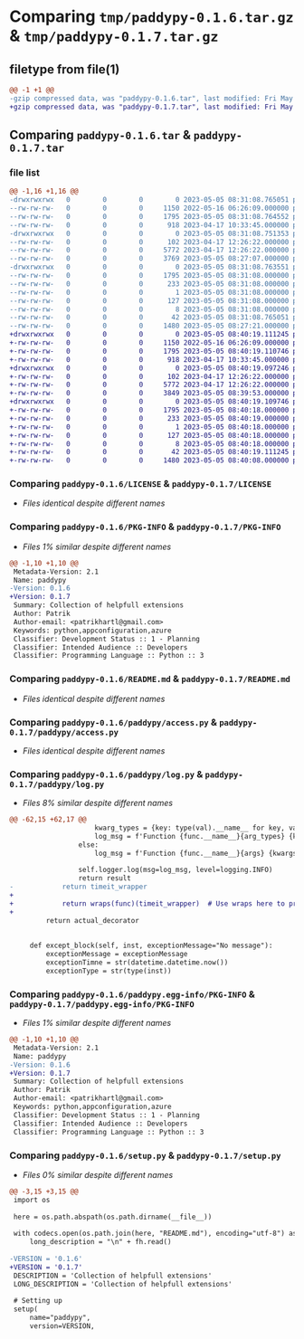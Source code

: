 # Comparing `tmp/paddypy-0.1.6.tar.gz` & `tmp/paddypy-0.1.7.tar.gz`

## filetype from file(1)

```diff
@@ -1 +1 @@
-gzip compressed data, was "paddypy-0.1.6.tar", last modified: Fri May  5 08:31:08 2023, max compression
+gzip compressed data, was "paddypy-0.1.7.tar", last modified: Fri May  5 08:40:19 2023, max compression
```

## Comparing `paddypy-0.1.6.tar` & `paddypy-0.1.7.tar`

### file list

```diff
@@ -1,16 +1,16 @@
-drwxrwxrwx   0        0        0        0 2023-05-05 08:31:08.765051 paddypy-0.1.6/
--rw-rw-rw-   0        0        0     1150 2022-05-16 06:26:09.000000 paddypy-0.1.6/LICENSE
--rw-rw-rw-   0        0        0     1795 2023-05-05 08:31:08.764552 paddypy-0.1.6/PKG-INFO
--rw-rw-rw-   0        0        0      918 2023-04-17 10:33:45.000000 paddypy-0.1.6/README.md
-drwxrwxrwx   0        0        0        0 2023-05-05 08:31:08.751353 paddypy-0.1.6/paddypy/
--rw-rw-rw-   0        0        0      102 2023-04-17 12:26:22.000000 paddypy-0.1.6/paddypy/__init__.py
--rw-rw-rw-   0        0        0     5772 2023-04-17 12:26:22.000000 paddypy-0.1.6/paddypy/access.py
--rw-rw-rw-   0        0        0     3769 2023-05-05 08:27:07.000000 paddypy-0.1.6/paddypy/log.py
-drwxrwxrwx   0        0        0        0 2023-05-05 08:31:08.763551 paddypy-0.1.6/paddypy.egg-info/
--rw-rw-rw-   0        0        0     1795 2023-05-05 08:31:08.000000 paddypy-0.1.6/paddypy.egg-info/PKG-INFO
--rw-rw-rw-   0        0        0      233 2023-05-05 08:31:08.000000 paddypy-0.1.6/paddypy.egg-info/SOURCES.txt
--rw-rw-rw-   0        0        0        1 2023-05-05 08:31:08.000000 paddypy-0.1.6/paddypy.egg-info/dependency_links.txt
--rw-rw-rw-   0        0        0      127 2023-05-05 08:31:08.000000 paddypy-0.1.6/paddypy.egg-info/requires.txt
--rw-rw-rw-   0        0        0        8 2023-05-05 08:31:08.000000 paddypy-0.1.6/paddypy.egg-info/top_level.txt
--rw-rw-rw-   0        0        0       42 2023-05-05 08:31:08.765051 paddypy-0.1.6/setup.cfg
--rw-rw-rw-   0        0        0     1480 2023-05-05 08:27:21.000000 paddypy-0.1.6/setup.py
+drwxrwxrwx   0        0        0        0 2023-05-05 08:40:19.111245 paddypy-0.1.7/
+-rw-rw-rw-   0        0        0     1150 2022-05-16 06:26:09.000000 paddypy-0.1.7/LICENSE
+-rw-rw-rw-   0        0        0     1795 2023-05-05 08:40:19.110746 paddypy-0.1.7/PKG-INFO
+-rw-rw-rw-   0        0        0      918 2023-04-17 10:33:45.000000 paddypy-0.1.7/README.md
+drwxrwxrwx   0        0        0        0 2023-05-05 08:40:19.097246 paddypy-0.1.7/paddypy/
+-rw-rw-rw-   0        0        0      102 2023-04-17 12:26:22.000000 paddypy-0.1.7/paddypy/__init__.py
+-rw-rw-rw-   0        0        0     5772 2023-04-17 12:26:22.000000 paddypy-0.1.7/paddypy/access.py
+-rw-rw-rw-   0        0        0     3849 2023-05-05 08:39:53.000000 paddypy-0.1.7/paddypy/log.py
+drwxrwxrwx   0        0        0        0 2023-05-05 08:40:19.109746 paddypy-0.1.7/paddypy.egg-info/
+-rw-rw-rw-   0        0        0     1795 2023-05-05 08:40:18.000000 paddypy-0.1.7/paddypy.egg-info/PKG-INFO
+-rw-rw-rw-   0        0        0      233 2023-05-05 08:40:19.000000 paddypy-0.1.7/paddypy.egg-info/SOURCES.txt
+-rw-rw-rw-   0        0        0        1 2023-05-05 08:40:18.000000 paddypy-0.1.7/paddypy.egg-info/dependency_links.txt
+-rw-rw-rw-   0        0        0      127 2023-05-05 08:40:18.000000 paddypy-0.1.7/paddypy.egg-info/requires.txt
+-rw-rw-rw-   0        0        0        8 2023-05-05 08:40:18.000000 paddypy-0.1.7/paddypy.egg-info/top_level.txt
+-rw-rw-rw-   0        0        0       42 2023-05-05 08:40:19.111245 paddypy-0.1.7/setup.cfg
+-rw-rw-rw-   0        0        0     1480 2023-05-05 08:40:08.000000 paddypy-0.1.7/setup.py
```

### Comparing `paddypy-0.1.6/LICENSE` & `paddypy-0.1.7/LICENSE`

 * *Files identical despite different names*

### Comparing `paddypy-0.1.6/PKG-INFO` & `paddypy-0.1.7/PKG-INFO`

 * *Files 1% similar despite different names*

```diff
@@ -1,10 +1,10 @@
 Metadata-Version: 2.1
 Name: paddypy
-Version: 0.1.6
+Version: 0.1.7
 Summary: Collection of helpfull extensions
 Author: Patrik
 Author-email: <patrikhartl@gmail.com>
 Keywords: python,appconfiguration,azure
 Classifier: Development Status :: 1 - Planning
 Classifier: Intended Audience :: Developers
 Classifier: Programming Language :: Python :: 3
```

### Comparing `paddypy-0.1.6/README.md` & `paddypy-0.1.7/README.md`

 * *Files identical despite different names*

### Comparing `paddypy-0.1.6/paddypy/access.py` & `paddypy-0.1.7/paddypy/access.py`

 * *Files identical despite different names*

### Comparing `paddypy-0.1.6/paddypy/log.py` & `paddypy-0.1.7/paddypy/log.py`

 * *Files 8% similar despite different names*

```diff
@@ -62,15 +62,17 @@
                     kwarg_types = {key: type(val).__name__ for key, val in kwargs.items()}
                     log_msg = f'Function {func.__name__}{arg_types} {kwarg_types} Took {total_time:.4f} seconds'
                 else:
                     log_msg = f'Function {func.__name__}{args} {kwargs} Took {total_time:.4f} seconds'
 
                 self.logger.log(msg=log_msg, level=logging.INFO)
                 return result
-            return timeit_wrapper
+
+            return wraps(func)(timeit_wrapper)  # Use wraps here to preserve the original function's metadata
+
         return actual_decorator
 
 
     def except_block(self, inst, exceptionMessage="No message"):
         exceptionMessage = exceptionMessage
         exceptionTimne = str(datetime.datetime.now())
         exceptionType = str(type(inst))
```

### Comparing `paddypy-0.1.6/paddypy.egg-info/PKG-INFO` & `paddypy-0.1.7/paddypy.egg-info/PKG-INFO`

 * *Files 1% similar despite different names*

```diff
@@ -1,10 +1,10 @@
 Metadata-Version: 2.1
 Name: paddypy
-Version: 0.1.6
+Version: 0.1.7
 Summary: Collection of helpfull extensions
 Author: Patrik
 Author-email: <patrikhartl@gmail.com>
 Keywords: python,appconfiguration,azure
 Classifier: Development Status :: 1 - Planning
 Classifier: Intended Audience :: Developers
 Classifier: Programming Language :: Python :: 3
```

### Comparing `paddypy-0.1.6/setup.py` & `paddypy-0.1.7/setup.py`

 * *Files 0% similar despite different names*

```diff
@@ -3,15 +3,15 @@
 import os
 
 here = os.path.abspath(os.path.dirname(__file__))
 
 with codecs.open(os.path.join(here, "README.md"), encoding="utf-8") as fh:
     long_description = "\n" + fh.read()
 
-VERSION = '0.1.6'
+VERSION = '0.1.7'
 DESCRIPTION = 'Collection of helpfull extensions'
 LONG_DESCRIPTION = 'Collection of helpfull extensions'
 
 # Setting up
 setup(
     name="paddypy",
     version=VERSION,
```

